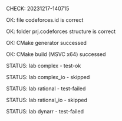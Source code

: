 CHECK: 20231217-140715
OK: file codeforces.id is correct
OK: folder prj.codeforces structure is correct
OK: CMake generator successed
OK: CMake build (MSVC x64) successed
STATUS: lab complex - test-ok
STATUS: lab complex_io - skipped
STATUS: lab rational - test-failed
STATUS: lab rational_io - skipped
STATUS: lab dynarr - test-failed
